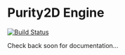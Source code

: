 Purity2D Engine
=================
[![Build Status](https://travis-ci.org/vheuken/Purity2D.png?branch=master)](https://travis-ci.org/vheuken/Purity2D)

Check back soon for documentation...